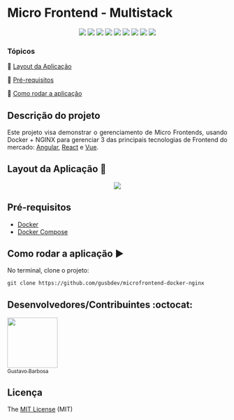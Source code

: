 <h1>Micro Frontend - Multistack</h1>

<p align="center">
  <img src="https://img.shields.io/static/v1?label=Docker&message=Container&color=0db7ed&style=for-the-badge&logo=docker"/>
  <img src="https://img.shields.io/static/v1?label=nginx&message=webserver&color=339933&style=for-the-badge&logo=nginx"/>
  <img src="https://img.shields.io/static/v1?label=NODEJS&message=Runtime%20Built&color=339933&style=for-the-badge&logo=Node.js"/>
  <img src="https://img.shields.io/static/v1?label=React&message=Library&color=00BEF5&style=for-the-badge&logo=REACT"/>
  <img src="https://img.shields.io/static/v1?label=Angular&message=Framework&color=dd1b16&style=for-the-badge&logo=ANGULAR"/>
  <img src="https://img.shields.io/static/v1?label=Vue jS&message=Framework&color=42b883&style=for-the-badge&logo=vue"/>
  <img src="https://img.shields.io/static/v1?label=JAVASCRIPT&message=Language&color=F7DF1E&style=for-the-badge&logo=javascript"/>
  <img src="https://img.shields.io/static/v1?label=typescript&message=Language&color=007acc&style=for-the-badge&logo=typescript"/>
  <img src="http://img.shields.io/static/v1?label=License&message=MIT&color=green&style=for-the-badge"/>
  
</p>

### Tópicos

:small_blue_diamond: [Layout da Aplicação](#layout-da-aplicação-dash)

:small_blue_diamond: [Pré-requisitos](#pré-requisitos)

:small_blue_diamond: [Como rodar a aplicação](#como-rodar-a-aplicação-arrow_forward)

## Descrição do projeto

<p align="justify">Este projeto visa demonstrar o gerenciamento de Micro Frontends, usando Docker + NGINX para gerenciar 3 das principais tecnologias de Frontend do mercado: <a href="https://angular.io/">Angular</a>, <a href="https://reactjs.org/">React</a> e <a href="https://vuejs.org/">Vue</a>.</p>


## Layout da Aplicação :dash:
<center><img src="https://raw.githubusercontent.com/gusbdev/microfrontend-docker-nginx/main/assets/gif-working.gif" /></center>

## Pré-requisitos
- [Docker](https://docs.docker.com/engine/install/ubuntu/)
- [Docker Compose](https://docs.docker.com/compose/install/)

## Como rodar a aplicação :arrow_forward:

No terminal, clone o projeto:

```
git clone https://github.com/gusbdev/microfrontend-docker-nginx
```
## Desenvolvedores/Contribuintes :octocat:

[<img src="https://avatars2.githubusercontent.com/u/44094756?s=460&u=a2a2631e8eb8f5f5cdff75121eb422188a64bb85&v=4" width=115><br><sub>Gustavo Barbosa</sub>](https://github.com/gusbdev)

## Licença

The [MIT License]() (MIT)
